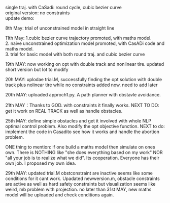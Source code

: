 single traj. with CaSadi: round cycle, cubic bezier curve  
original version: no constraints  
update demo: 

8th May: trial of unconstrained model in straight line

11th May: 1.cubic bezier curve trajectory promoted, with maths model.  
2. naive unconstrained optimization model promoted, with CasADi code and maths model.  
3. trial for basic model with both round traj. and cubic bezier curve


19th MAY: now working on opt with double track and nonlinear tire. updated short version but lot to modify


20h MAY: uplodae trial.M, successfully finding the opt solution with double track plus nolinear tire while no constraints added now. need to add later

20th MAY: uploaded approch1.py. A path planner with obstavle avoidance.

21th MAY：Thanks to GOD. with constraints it finally works. NEXT TO DO: get it work on REAL TRACK as well as handle obstacles.


25th MAY: define simple obstacles and get it involved with whole NLP optimal control problem. Also modify the opt objective function. NEXT to do: implement the code in Casadito see how it works and  handle the abortion problem.


ONE thing to mention: if one build a maths model then simulate on ones own. There is NOTHING like "she does everything based on my work" NOR "all your job is to realize what we did". Its cooperation. Everyone has their own job. I proposed my own idea. 



29th MAY: updated trial.M obstconstraint are inactive seems like some conditions for it cant work. Upadated newwersion.m, obstacle constraints are active as well as hard safety constraints but visualization seems like weird, mb problem with projection. no later than 31st MAY, new maths model will be uploaded and check conditions again.
